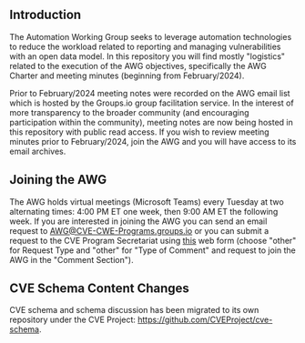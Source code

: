 ## Introduction

The Automation Working Group seeks to leverage automation technologies to reduce the workload related to reporting and managing vulnerabilities with an open data model. In this repository you will find mostly "logistics" related to the execution of the AWG objectives, specifically the AWG Charter and meeting minutes (beginning from February/2024).

Prior to February/2024 meeting notes were recorded on the AWG email list which is hosted by the Groups.io group facilitation service. In the interest of more transparency to the broader community (and encouraging participation within the community), meeting notes are now being hosted in this repository with public read access. If you wish to review meeting minutes prior to February/2024, join the AWG and you will have access to its email archives.

## Joining the AWG

The AWG holds virtual meetings (Microsoft Teams) every Tuesday at two alternating times: 4:00 PM ET one week, then 9:00 AM ET the following week. If you are interested in joining the AWG you can send an email request to AWG@CVE-CWE-Programs.groups.io or you can submit a request to the CVE Program Secretariat using [this](https://cveform.mitre.org/) web form (choose "other" for Request Type and "other" for "Type of Comment" and request to join the AWG in the "Comment Section").

## CVE Schema Content Changes

CVE schema and schema discussion has been migrated to its own repository under the CVE Project: https://github.com/CVEProject/cve-schema.
